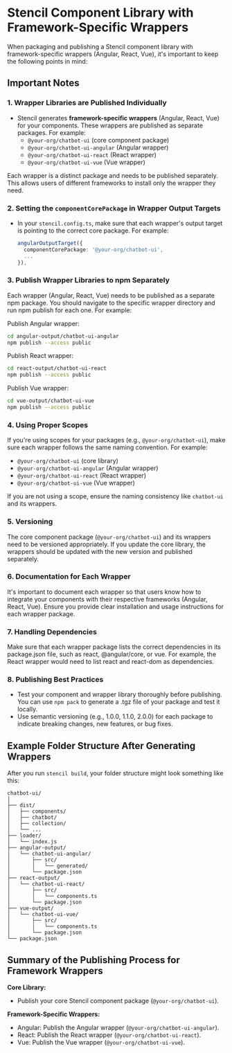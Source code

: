 # Stencil Component Library with Framework-Specific Wrappers

When packaging and publishing a Stencil component library with framework-specific wrappers (Angular, React, Vue), it's important to keep the following points in mind:

## Important Notes

### 1. Wrapper Libraries are Published Individually
- Stencil generates **framework-specific wrappers** (Angular, React, Vue) for your components. These wrappers are published as separate packages. For example:
  - `@your-org/chatbot-ui` (core component package)
  - `@your-org/chatbot-ui-angular` (Angular wrapper)
  - `@your-org/chatbot-ui-react` (React wrapper)
  - `@your-org/chatbot-ui-vue` (Vue wrapper)

Each wrapper is a distinct package and needs to be published separately. This allows users of different frameworks to install only the wrapper they need.

### 2. Setting the `componentCorePackage` in Wrapper Output Targets
- In your `stencil.config.ts`, make sure that each wrapper's output target is pointing to the correct core package. For example:
  
  ```ts
  angularOutputTarget({
    componentCorePackage: '@your-org/chatbot-ui',
    ...
  }),
  ```

### 3. Publish Wrapper Libraries to npm Separately
Each wrapper (Angular, React, Vue) needs to be published as a separate npm package. You should navigate to the specific wrapper directory and run npm publish for each one. For example:

Publish Angular wrapper:
```bash
cd angular-output/chatbot-ui-angular
npm publish --access public
```

Publish React wrapper:
```bash
cd react-output/chatbot-ui-react
npm publish --access public
```

Publish Vue wrapper:
```bash
cd vue-output/chatbot-ui-vue
npm publish --access public
```

### 4. Using Proper Scopes
If you're using scopes for your packages (e.g., `@your-org/chatbot-ui`), make sure each wrapper follows the same naming convention. For example:

- `@your-org/chatbot-ui` (core library)
- `@your-org/chatbot-ui-angular` (Angular wrapper)
- `@your-org/chatbot-ui-react` (React wrapper)
- `@your-org/chatbot-ui-vue` (Vue wrapper)

If you are not using a scope, ensure the naming consistency like `chatbot-ui` and its wrappers.

### 5. Versioning
The core component package (`@your-org/chatbot-ui`) and its wrappers need to be versioned appropriately. If you update the core library, the wrappers should be updated with the new version and published separately.

### 6. Documentation for Each Wrapper
It's important to document each wrapper so that users know how to integrate your components with their respective frameworks (Angular, React, Vue). Ensure you provide clear installation and usage instructions for each wrapper package.

### 7. Handling Dependencies
Make sure that each wrapper package lists the correct dependencies in its package.json file, such as react, @angular/core, or vue. For example, the React wrapper would need to list react and react-dom as dependencies.

### 8. Publishing Best Practices
- Test your component and wrapper library thoroughly before publishing. You can use `npm pack` to generate a .tgz file of your package and test it locally.
- Use semantic versioning (e.g., 1.0.0, 1.1.0, 2.0.0) for each package to indicate breaking changes, new features, or bug fixes.

## Example Folder Structure After Generating Wrappers
After you run `stencil build`, your folder structure might look something like this:
```
chatbot-ui/
│
├── dist/
│   ├── components/
│   ├── chatbot/
│   ├── collection/
│   └── ...
├── loader/
│   └── index.js
├── angular-output/
│   └── chatbot-ui-angular/
│       ├── src/
│       │   └── generated/
│       └── package.json
├── react-output/
│   └── chatbot-ui-react/
│       ├── src/
│       │   └── components.ts
│       └── package.json
├── vue-output/
│   └── chatbot-ui-vue/
│       ├── src/
│       │   └── components.ts
│       └── package.json
└── package.json
```

## Summary of the Publishing Process for Framework Wrappers

**Core Library:**
- Publish your core Stencil component package (`@your-org/chatbot-ui`).

**Framework-Specific Wrappers:**
- Angular: Publish the Angular wrapper (`@your-org/chatbot-ui-angular`).
- React: Publish the React wrapper (`@your-org/chatbot-ui-react`).
- Vue: Publish the Vue wrapper (`@your-org/chatbot-ui-vue`).
